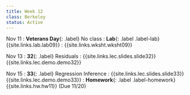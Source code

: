 ```yaml
---
title: Week 12
class: Berkeley
status: Active
---
```


Nov 11
: **Veterans Day**{: .label} No class
: **Lab**{: .label .label-lab} {{site.links.lab.lab09}} 
    : {{site.links.wksht.wksht09}}

Nov 13
: **32**{: .label} Residuals
  : {{site.links.lec.slides.slide32}} {{site.links.lec.demo.demo32}}

Nov 15
: **33**{: .label} Regression Inference
    : {{site.links.lec.slides.slide33}} {{site.links.lec.demo.demo33}}
: **Homework**{: .label .label-homework} {{site.links.hw.hw11}} (Due 11/20)

